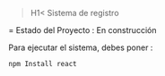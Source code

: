 >H1< Sistema de registro </h1>

= Estado del Proyecto : En construcción

Para ejecutar el sistema, debes poner :

```npm Install react```
